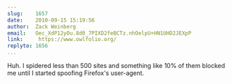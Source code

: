 ```yaml
---
slug:    1657
date:    2010-09-15 15:19:56
author:  Zack Weinberg
email:   Oec_XdP12yOu.8d0_7PIXD2feBCTz.nhOelpU+HN1UHD2JEXpP
link:     https://www.owlfolio.org/
replyto: 1656
...
```


Huh.  I spidered less than 500 sites and something like 10% of them
blocked me until I started spoofing Firefox's user-agent.
